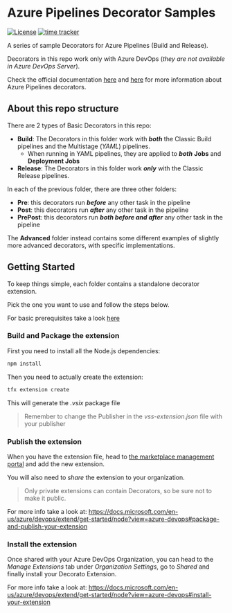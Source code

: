 # Azure Pipelines Decorator Samples

[![License](https://img.shields.io/github/license/n3wt0n/AzurePipelinesDecoratorSamples.svg)](https://github.com/n3wt0n/AzurePipelinesDecoratorSamples/blob/master/LICENSE)
[![time tracker](https://wakatime.com/badge/github/n3wt0n/AzurePipelinesDecoratorSamples.svg)](https://wakatime.com/badge/github/n3wt0n/AzurePipelinesDecoratorSamples)

A series of sample Decorators for Azure Pipelines (Build and Release).

Decorators in this repo work only with Azure DevOps (_they are not available in Azure DevOps Server_).

Check the official documentation [here](https://docs.microsoft.com/en-us/azure/devops/extend/develop/add-pipeline-decorator) and [here](https://docs.microsoft.com/en-us/azure/devops/extend/develop/pipeline-decorator-context) for more information about Azure Pipelines decorators.

## About this repo structure

There are 2 types of Basic Decorators in this repo:

- __Build__: The Decorators in this folder work with ___both___ the Classic Build pipelines and the Multistage (_YAML_) pipelines. 
  - When running in YAML pipelines, they are applied to ___both___ __Jobs__ and __Deployment Jobs__
- __Release__: The Decorators in this folder work ___only___ with the Classic Release pipelines.

In each of the previous folder, there are three other folders:
- __Pre__: this decorators run ___before___ any other task in the pipeline
- __Post__: this decorators run ___after___ any other task in the pipeline
- __PrePost__: this decorators run ___both before and after___ any other task in the pipeline

The __Advanced__ folder instead contains some different examples of slightly more advanced decorators, with specific implementations.

## Getting Started

To keep things simple, each folder contains a standalone decorator extension. 

Pick the one you want to use and follow the steps below.

For basic prerequisites take a look [here](https://docs.microsoft.com/en-us/azure/devops/extend/get-started/node?view=azure-devops#prerequisites)

### Build and Package the extension

First you need to install all the Node.js dependencies:

```cmd
npm install
```

Then you need to actually create the extension:

```cmd
tfx extension create
```

This will generate the _.vsix_ package file

> Remember to change the Publisher in the _vss-extension.json_ file with your publisher

### Publish the extension

When you have the extension file, head to [the marketplace management portal](https://marketplace.visualstudio.com/manage) and add the new extension.

You will also need to _share_ the extension to your organization.

> Only private extensions can contain Decorators, so be sure not to make it public.

For more info take a look at: https://docs.microsoft.com/en-us/azure/devops/extend/get-started/node?view=azure-devops#package-and-publish-your-extension

### Install the extension

Once shared with your Azure DevOps Organization, you can head to the _Manage Extensions_ tab under _Organization Settings_, go to _Shared_ and finally install your Decorato Extension.

For more info take a look at: https://docs.microsoft.com/en-us/azure/devops/extend/get-started/node?view=azure-devops#install-your-extension

